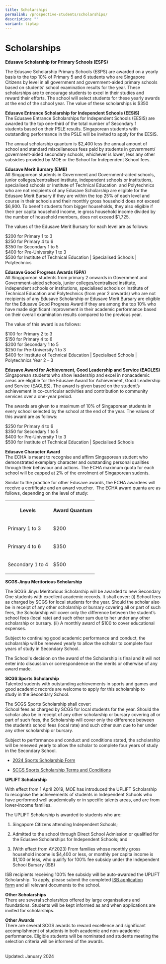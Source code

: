 ```yaml
---
title: Scholarships
permalink: /prospective-students/scholarships/
description: ""
variant: tiptap
---
```

<h1><strong>Scholarships</strong></h1>
<p><strong>Edusave Scholarship for Primary Schools (ESPS)</strong>&nbsp;</p>
<p>The Edusave Scholarship&nbsp;Primary Schools (ESPS) are awarded on a yearly
basis to the top 10% of Primary 5 and 6 students&nbsp;who are Singapore
Citizens by level in all government&nbsp;and government-aided primary schools
based on students’ school examination results for the year. These scholarships
are to encourage students to excel in their studies and reward&nbsp;their
efforts. The school will select students for these yearly awards at the
end of the school year. The value of these&nbsp;scholarships is $350</p>
<p><strong>Edusave Entrance Scholarship for Independent Schools (EESIS)</strong>
<br>The Edusave Entrance Scholarships for Independent Schools (EESIS) are
awarded to the top one-third of the total number of Secondary 1 students&nbsp;based
on their PSLE results. Singaporean students with outstanding performance
in the PSLE will be invited to apply for the EESIS.</p>
<p>The annual scholarship quantum is $2,400 less the annual amount of school
and standard miscellaneous fees paid by students in government/ government-aided
secondary schools, whichever is lower, less any other subsidies provided
by MOE or the School for Independent School fees.</p>
<p><strong>Edusave Merit Bursary (EMB)</strong>
<br>All Singaporean students in Government and Government-aided schools, junior
colleges/centralised institute, independent schools or institutions, specialised
schools or Institute of Technical Education&nbsp; and Polytechnics who
are not recipients of any Edusave Scholarship are eligible for the Edusave
Merit Bursary if they are within the top 25% of each level and course in
their schools and their monthly gross household does not exceed $6,900.
To benefit students from bigger households, they also eligible if their
per capita household income, ie gross household income divided by the number
of household members, does not exceed $1,725.</p>
<p>The values of the Edusave Merit Bursary for each level are as follows:</p>
<p>$200 for Primary 1 to 3
<br>$250 for Primary 4 to 6
<br>$350 for Secondary 1 to 5
<br>$400 for Pre-University 1 to 3
<br>$500 for Institute of Technical Education | Specialised Schools | Polytechnics</p>
<p><strong>Edusave Good Progress Awards (GPA)</strong>
<br>All Singaporean students from primary 2 onwards in Government and Government-aided
schools, junior colleges/centralised institute, independent schools or
institutions, specialised schools or Institute of Technical Education and
Polytechnics (from year 2 onwards) who are not recipients of any Edusave
Scholarship or Edusave Merit Bursary are eligible for the Edusave Good
Progress Award if they are among the top 10% who have made significant
improvement in their academic performance based on their overall examination
results compared to the previous year.</p>
<p>The value of this award is as follows:</p>
<p>$100 for Primary 2 to 3
<br>$150 for Primary 4 to 6
<br>$200 for Secondary 1 to 5
<br>$250 for Pre-University 1 to 3
<br>$400 for Institute of Technical Education | Specialised Schools | Polytechnics
Year 2 – 3</p>
<p><strong>Edusave Award for Achievement, Good Leadership and Service (EAGLES)</strong>
<br>Singaporean students who show leadership and excel in nonacademic areas
are eligible for the Edusave Award for Achievement, Good Leadership and
Service (EAGLES). The award is given based on the student’s achievement
in co-curricular activities and contribution to community services over
a one-year period.</p>
<p>The awards are given to a maximum of 10% of Singaporean students in every
school selected by the school at the end of the year. The values of this
award are as follows:</p>
<p>$250 for Primary 4 to 6
<br>$350 for Secondary 1 to 5
<br>$400 for Pre-University 1 to 3
<br>$500 for Institute of Technical Education | Specialised Schools</p>
<p><strong>Edusave Character Award</strong>
<br>The ECHA is meant to recognise and affirm Singaporean student who demonstrated
exemplary character and outstanding personal qualities through their behaviour
and actions. The ECHA maximum quota for each school will be capped at 2%
of the enrolment of Singaporean sudents.</p>
<p>Similar to the practice for other Edusave awards, the ECHA awardees will
receive a certificate and an award voucher.&nbsp; The ECHA award quanta
are as follows, depending on the level of study:</p>
<table>
<tbody>
<tr>
<th rowspan="1" colspan="1">
<p>Levels</p>
</th>
<th rowspan="1" colspan="1">
<p>Award Quantum</p>
</th>
</tr>
<tr>
<td rowspan="1" colspan="1">
<p>Primary 1 to 3</p>
</td>
<td rowspan="1" colspan="1">
<p>$200</p>
</td>
</tr>
<tr>
<td rowspan="1" colspan="1">
<p>Primary 4 to 6</p>
</td>
<td rowspan="1" colspan="1">
<p>$350</p>
</td>
</tr>
<tr>
<td rowspan="1" colspan="1">
<p>Secondary 1 to 4</p>
</td>
<td rowspan="1" colspan="1">
<p>$500</p>
</td>
</tr>
</tbody>
</table>
<p><strong>SCGS Jinyu Meritorious Scholarship</strong>&nbsp;</p>
<p>The SCGS Jinyu Meritorious Scholarship will be awarded to new Secondary
One students with excellent academic records. It shall cover: (i) School
fees as charged by SCGS for local students for the year. Should the scholar
also be in receipt of any other scholarship or bursary covering all or
part of such fees, the Scholarship will cover only the difference between
the student’s school fees (local rate) and such other sum due to her under
any other scholarship or bursary. (ii) A monthly award of $100 to cover
educational expenses.</p>
<p>Subject to continuing good academic&nbsp;performance and conduct, the
scholarship will be renewed yearly to allow the scholar to complete four
years of study in Secondary School.</p>
<p>The School's decision on the award of the Scholarship is final and it
will not enter into discussion or correspondence on the merits or otherwise
of any award made.</p>
<p><strong>SCGS Sports Scholarship</strong>&nbsp;
<br>Talented sudents with outstanding achievements in sports and games and
good&nbsp;academic records are welcome to apply for this scholarship to
study&nbsp;in the Secondary School.</p>
<p>The SCGS Sports Scholarship shall cover:
<br>School fees as charged by SCGS for local students for the year.&nbsp;Should
the scholar also be in receipt of any other scholarship or bursary&nbsp;covering
all or part of such fees, the Scholarship&nbsp;will cover only the difference&nbsp;between
the student’s school fees (local rate) and such other sum due to her&nbsp;under
any other scholarship or bursary.</p>
<p>Subject to performance and conduct and conditions stated, the scholarship
will be renewed yearly to allow the scholar to complete four years of study
in the Secondary School.</p>
<ul data-tight="true" class="tight">
<li>
<p><a href="/files/2024_Sports_Scholarship_Application_Form_Editable.pdf" rel="noopener noreferrer nofollow" target="_blank">2024 Sports Scholarship Form</a>
</p>
</li>
<li>
<p><a href="/files/2024_Sports_Scholarship_Terms_Conditions.pdf" rel="noopener noreferrer nofollow" target="_blank">SCGS Sports Scholarship Terms and Conditions</a>
</p>
</li>
</ul>
<p><strong>UPLIFT Scholarship</strong>
</p>
<p>With effect from 1 April 2019, MOE has introduced the UPLIFT Scholarship
to recognise the achievements of students in Independent Schools who have
performed well academically or in specific talents areas, and are from
lower-income families.</p>
<p>The UPLIFT Scholarship is awarded to students who are:</p>
<ol data-tight="true" class="tight">
<li>
<p>Singapore Citizens attending Independent Schools;</p>
</li>
<li>
<p>Admitted to the school through Direct School Admission or qualified for
the Edusave Scholarships for Independent Schools; and</p>
</li>
<li>
<p>(With effect from AY2023) From families whose monthly gross household
income is $4,400 or less, or monthly per capita income is $1,100 or less,
who qualify for 100% fee subsidy under the Independent School Bursary (ISB)</p>
</li>
</ol>
<p>ISB recipients receiving 100% fee subsidy will be auto-awarded the UPLIFT
Scholarship. To apply, please submit the completed&nbsp;<a href="/downloads" rel="noopener noreferrer nofollow" target="_blank">ISB application form</a>&nbsp;and
all relevant documents to the school.</p>
<p><strong>Other Scholarships</strong>&nbsp;
<br>There are several scholarships offered by large organisations and foundations.
Students will be kept informed as and when applications are invited for
scholarships.</p>
<p><strong>Other Awards</strong>
<br>There are several SCGS awards to reward excellence and significant accomplishment
of students in both academic and non-academic performance. Eligible students
will be nominated and students meeting the selection criteria will be informed
of the awards.</p>
<p>
<br>Updated: January 2024</p>
<p></p>
<p></p>